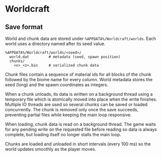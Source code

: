 # Worldcraft

## Save format

World and chunk data are stored under `%APPDATA%/Worldcraft/worlds`.
Each world uses a directory named after its seed value.

```
%APPDATA%/Worldcraft/worlds/<seed>/
  world.dat         # metadata (seed, spawn position)
  chunks/
    <x>_<z>.bin     # serialized chunk data
```

Chunk files contain a sequence of material ids for all blocks of the chunk
followed by the biome name for every column. World metadata stores the seed
(long) and the spawn coordinates as integers.

When a chunk unloads, its data is written on a background thread using a
temporary file which is atomically moved into place when the write finishes.
Multiple IO threads are used so several chunks can be saved or loaded
concurrently. The chunk is removed only once the save succeeds,
preventing partial files while keeping the main loop responsive.

When loading, chunk data is read on a background thread. The game waits for any
pending write on the requested file before reading so data is always complete,
but loading itself no longer stalls the main loop.

Chunks are loaded and unloaded in short intervals (every 100&nbsp;ms) so the
world updates smoothly as the player moves.


